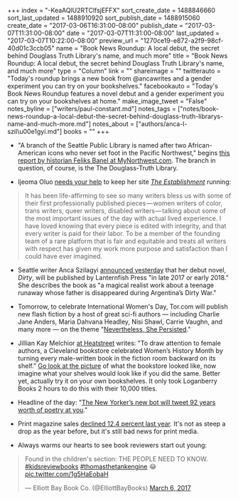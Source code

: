 +++
index = "-KeaAQlU2RTClfsjEFFX"
sort_create_date = 1488846660
sort_last_updated = 1488910920
sort_publish_date = 1488915060
create_date = "2017-03-06T16:31:00-08:00"
publish_date = "2017-03-07T11:31:00-08:00"
date = "2017-03-07T11:31:00-08:00"
last_updated = "2017-03-07T10:22:00-08:00"
preview_url = "1270ce19-e872-a2f9-98cf-40d01c3ccb05"
name = "Book News Roundup: A local debut, the secret behind Douglass Truth Library's name, and much more"
title = "Book News Roundup: A local debut, the secret behind Douglass Truth Library's name, and much more"
type = "Column"
link = ""
shareimage = ""
twitterauto = "Today's roundup brings a new book from @ancawrites and a gender experiment you can try on your bookshelves."
facebookauto = "Today's Book News Roundup features a novel debut and a gender experiment you can try on your bookshelves at home."
make_image_tweet = "False"
notes_byline = ["writers/paul-constant.md"]
notes_tags = ["notes/book-news-roundup-a-local-debut-the-secret-behind-douglass-truth-librarys-name-and-much-more.md"]
notes_about = ["authors/anca-l-szil\u00e1gyi.md"]
books = ""
+++
* "A branch of the Seattle Public Library is named after two African-American icons who never set foot in the Pacific Northwest," begins [this report by historian Feliks Banel at MyNorthwest.com](http://mynorthwest.com/563066/saving-collection-led-to-naming-of-douglass-truth-library/). The branch in question, of course, is the The Douglass-Truth Library.

* Ijeoma Oluo [needs your help](https://theestablishment.co/the-establishment-means-the-world-to-me-and-it-needs-your-help-68d7ce3585b0#.2bx20feoe) to keep her site [*The Establishment*](https://theestablishment.co/) running:

<blockquote>It has been life-affirming to see so many writers bless us with some of their first professionally published pieces — women writers of color, trans writers, queer writers, disabled writers — talking about some of the most important issues of the day with actual lived experience. I have loved knowing that every piece is edited with integrity, and that every writer is paid for their labor. To be a member of the founding team of a rare platform that is fair and equitable and treats all writers with respect has given my work more purpose and satisfaction than I could have ever imagined.</blockquote>

* Seattle writer Anca Szilagyi [announced yesterday](https://ancawrites.com/2017/03/06/lanternfish-press-to-publish-my-debut-novel-dirty/) that her debut novel, *Dirty*, will be published by Lanternfish Press "in late 2017 or early 2018." She describes the book as "a magical realist work about a teenage runaway whose father is disappeared during Argentina’s Dirty War."

* Tomorrow, to celebrate International Women's Day, Tor.com will publish new flash fiction by a host of great sci-fi authors — including Charlie Jane Anders, Maria Dahvana Headley, Nisi Shawl, Carrie Vaughn, and many more — on the theme "[Nevertheless, She Persisted](http://www.tor.com/2017/03/06/nevertheless-she-persisted-announcement/)."

* Jillian Kay Melchior [at Heatstreet](https://heatst.com/culture-wars/ohio-bookstore-flips-male-authored-books-displaying-them-backwards/) writes: "To draw attention to female authors, a Cleveland bookstore celebrated Women’s History Month by turning every male-written book in the fiction room backward on its shelf." [Go look at the picture](https://heatst.com/culture-wars/ohio-bookstore-flips-male-authored-books-displaying-them-backwards/) of what the bookstore looked like, now imagine what your shelves would look like if you did the same. Better yet, actually try it on your own bookshelves. It only took Loganberry Books 2 hours to do this with their 10,000 titles.

* Headline of the day: "[The New Yorker’s new bot will tweet 92 years worth of poetry at you](http://www.poynter.org/2017/the-new-yorkers-new-bot-will-tweet-92-years-worth-of-poetry-at-you/451314/)."

* Print magazine sales [declined 12.4 percent last year](http://www.foliomag.com/newsstand-sales-drop-another-12-4-percent-2016/). It's not as steep a drop as the year before, but it's still bad news for print media.

* Always warms our hearts to see book reviewers start out young:

<blockquote class="twitter-tweet" data-lang="en"><p lang="en" dir="ltr">Found in the children&#39;s section: THE PEOPLE NEED TO KNOW. <a href="https://twitter.com/hashtag/kidsreviewbooks?src=hash">#kidsreviewbooks</a> <a href="https://twitter.com/hashtag/thomasthetankengine?src=hash">#thomasthetankengine</a> 😂 <a href="https://t.co/1g5HaEobaH">pic.twitter.com/1g5HaEobaH</a></p>&mdash; Elliott Bay Book Co. (@ElliottBayBooks) <a href="https://twitter.com/ElliottBayBooks/status/838561365652615168">March 6, 2017</a></blockquote>
